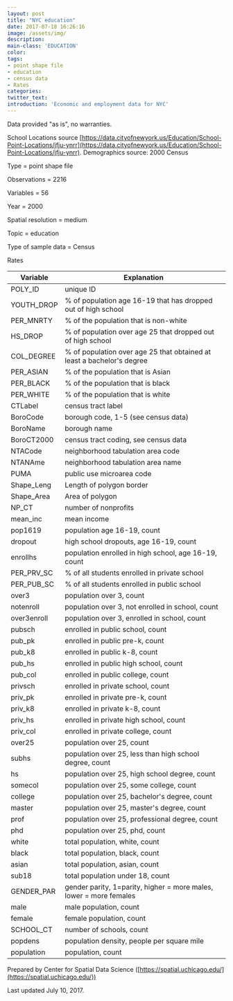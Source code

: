 ```yaml
---
layout: post
title: "NYC education"
date: 2017-07-18 16:26:16
image: /assets/img/
description:
main-class: 'EDUCATION'
color:
tags:
- point shape file
- education
- census data
- Rates
categories:
twitter_text:
introduction: 'Economic and employment data for NYC'
---
```

<script>
  var map = L.map('map');
  L.tileLayer('https://api.tiles.mapbox.com/v4/{id}/{z}/{x}/{y}.png?access_token=pk.eyJ1IjoibWFwYm94IiwiYSI6ImNpejY4NXVycTA2emYycXBndHRqcmZ3N3gifQ.rJcFIG214AriISLbB6B5aw', { <!--this is the URL for the NYC_2000Census Geojson-->
		maxZoom: 18,
		attribution: 'Map data &copy; <a href="http://openstreetmap.org">OpenStreetMap</a> contributors, ' +
			'<a href="http://creativecommons.org/licenses/by-sa/2.0/">CC-BY-SA</a>, ' +
			'Imagery © <a href="http://mapbox.com">Mapbox</a>',
		id: 'mapbox.light'
	}).addTo(map);

  map.scrollWheelZoom.disable();
  map.touchZoom.disable();
  var enableMapInteraction = function () {
      map.scrollWheelZoom.enable();
      map.touchZoom.enable();
  }
  $('#map').on('click touch', enableMapInteraction);
$('#map').on('mouseout', function(){ map.scrollWheelZoom.disable();});

  var smallIcon = L.icon({
         iconUrl: '../assets/img/icons/blue.png',
         iconSize: [16, 16], // size of the icon
         });

   function onEachFeature(feature, layer) {
     //console.log(feature);
     var txt = "";
     for (var fname in feature.properties) {
       txt += fname;
       txt += " : ";
       txt += feature.properties[fname];
       txt += "<br/>";
     }
     layer.bindPopup(txt);
   }


  // load GeoJSON from an external file
  // load GeoJSON from an external file
  $.getJSON("../data/NYC_2000Census.geojson",function(data){
    // add GeoJSON layer to the map once the file is loaded
    var json = L.geoJson(data, {
      pointToLayer: function(feature, latlng) {
        
        return L.marker(latlng, {
          icon: smallIcon
        });
      },
      onEachFeature: onEachFeature
    });
    json.addTo(map);
    map.fitBounds(json.getBounds());
  });

</script>

Data provided "as is", no warranties.

 School Locations source
[https://data.cityofnewyork.us/Education/School-Point-Locations/jfju-ynrr](https://data.cityofnewyork.us/Education/School-Point-Locations/jfju-ynrr).
 Demographics source: 2000 Census


 Type = point shape file

 Observations = 2216

 Variables = 56

 Year = 2000

 Spatial resolution = medium

 Topic = education

 Type of sample data = Census

 Rates

|Variable|Explanation|
|---|--|
|POLY\_ID|unique ID
|YOUTH\_DROP|% of population age 16-19 that has dropped out of high school
|PER\_MNRTY|% of the population that is non-white
|HS\_DROP|% of population over age 25 that dropped out of high school
|COL\_DEGREE|% of population over age 25 that obtained at least a bachelor's degree
|PER\_ASIAN|% of the population that is Asian
|PER\_BLACK|% of the population that is black
|PER\_WHITE|% of the population that is white
|CTLabel|census tract label
|BoroCode|borough code, 1-5 (see census data)
|BoroName|borough name
|BoroCT2000|census tract coding, see census data
|NTACode|neighborhood tabulation area code
|NTANAme|neighborhood tabulation area name
|PUMA|public use microarea code
|Shape\_Leng|Length of polygon border
|Shape\_Area|Area of polygon
|NP\_CT|number of nonprofits
|mean\_inc|mean income
|pop1619|population age 16-19, count
|dropout|high school dropouts, age 16-19, count
|enrollhs|population enrolled in high school, age 16-19, count
|PER\_PRV\_SC|% of all students enrolled in private school
|PER\_PUB\_SC|% of all students enrolled in public school
|over3|population over 3, count
|notenroll|population over 3, not enrolled in school, count
|over3enroll|population over 3, enrolled in school, count
|pubsch|enrolled in public school, count
|pub\_pk|enrolled in public pre-k, count
|pub\_k8|enrolled in public k-8, count
|pub\_hs|enrolled in public high school, count
|pub\_col|enrolled in public college, count
|privsch|enrolled in private school, count
|priv\_pk|enrolled in private pre-k, count
|priv\_k8|enrolled in private k-8, count
|priv\_hs|enrolled in private high school, count
|priv\_col|enrolled in private college, count
|over25|population over 25, count
|subhs|population over 25, less than high school degree, count
|hs|population over 25, high school degree, count
|somecol|population over 25, some college, count
|college|population over 25, bachelor's degree, count
|master|population over 25, master's degree, count
|prof|population over 25, professional degree, count
|phd|population over 25, phd, count
|white|total population, white, count
|black|total population, black, count
|asian|total population, asian, count
|sub18|total population under 18, count
|GENDER\_PAR|gender parity, 1=parity, higher = more males, lower = more females
|male|male population, count
|female|female population, count
|SCHOOL\_CT|number of schools, count
|popdens|population density, people per square mile
|population|population, count|



Prepared by Center for Spatial Data Science
([https://spatial.uchicago.edu/](https://spatial.uchicago.edu/))

 Last updated July 10, 2017.
